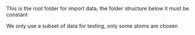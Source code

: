 This is the root folder for import data, the folder structure below it must be constant

We only use a subset of data for testing, only some atoms are chosen

